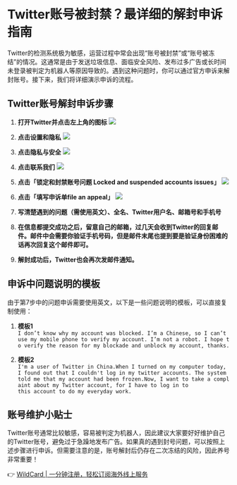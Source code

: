 # Twitter账号被封禁？最详细的解封申诉指南

Twitter的检测系统极为敏感，运营过程中常会出现“账号被封禁”或“账号被冻结”的情况。这通常是由于发送垃圾信息、面临安全风险、发布过多广告或长时间未登录被判定为机器人等原因导致的。遇到这种问题时，你可以通过官方申诉来解封账号。接下来，我们将详细演示申诉的流程。

## Twitter账号解封申诉步骤

1. **打开Twitter并点击左上角的图标**
   ![](https://bbtdd.com/img/957712597267.webp)

2. **点击设置和隐私**
   ![](https://bbtdd.com/img/6981049609.webp)

3. **点击隐私与安全**
   ![](https://bbtdd.com/img/9564750490398155.webp)

4. **点击联系我们**
   ![](https://bbtdd.com/img/664798049630.webp)

5. **点击「锁定和封禁账号问题 Locked and suspended accounts issues」**
   ![](https://bbtdd.com/img/96355245087513.webp)

6. **点击「填写申诉单file an appeal」**
   ![](https://bbtdd.com/img/081183471321.webp)

7. **写清楚遇到的问题（需使用英文）、全名、Twitter用户名、邮箱号和手机号**

8. **在信息都提交成功之后，留意自己的邮箱，过几天会收到Twitter的回复邮件。邮件中会需要你验证手机号码，但是邮件末尾也提到要是验证身份困难的话再次回复这个邮件即可。**

9. **解封成功后，Twitter也会再次发邮件通知。**

## 申诉中问题说明的模板

由于第7步中的问题申诉需要使用英文，以下是一些问题说明的模板，可以直接复制使用：

1. **模板1**  
   `I don’t know why my account was blocked. I’m a Chinese, so I can’t use my mobile phone to verify my account. I’m not a robot. I hope to verify the reason for my blockade and unblock my account, thanks.`

2. **模板2**  
   `I'm a user of Twitter in China.When I turned on my computer today, I found out that I couldn't log in my twitter accounts. The system told me that my account had been frozen.Now, I want to take a complaint about my Twitter account, for I have to log in to this account to do my everyday work.`

## 账号维护小贴士

Twitter账号通常比较敏感，容易被判定为机器人，因此建议大家要好好维护自己的Twitter账号，避免过于急躁地发布广告。如果真的遇到封号问题，可以按照上述步骤进行申诉。但需要注意的是，账号解封后仍存在二次冻结的风险，因此养号非常重要！

👉 [WildCard | 一分钟注册，轻松订阅海外线上服务](https://bbtdd.com/WildCard)